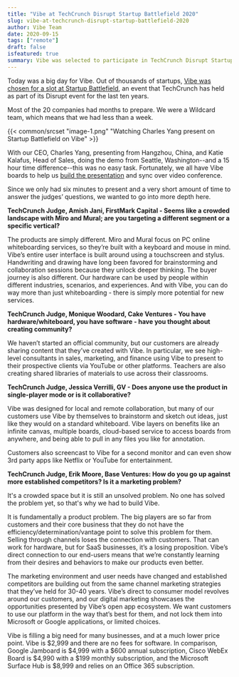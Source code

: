 ```yaml
---
title: "Vibe at TechCrunch Disrupt Startup Battlefield 2020"
slug: vibe-at-techcrunch-disrupt-startup-battlefield-2020
author: Vibe Team
date: 2020-09-15
tags: ["remote"]
draft: false
isfeatured: true
summary: Vibe was selected to participate in TechCrunch Disrupt Startup Battlefield 2020 with 19 other promising early stage technology companies. Good thing that we had Vibe collaboration tools in place to help us prepare.
---
```




Today was a big day for Vibe. Out of thousands of startups, [Vibe was chosen for a slot at Startup Battlefield](https://techcrunch.com/2020/09/10/announcing-the-startup-battlefield-companies-at-techcrunch-disrupt-2020/?tpcc=ECTW2020), an event that TechCrunch has held as part of its Disrupt event for the last ten years.

Most of the 20 companies had months to prepare. We were a Wildcard team, which means that we had less than a week.


{{< common/srcset "image-1.png" "Watching Charles Yang present on Startup Battlefield on Vibe" >}}


With our CEO, Charles Yang, presenting from Hangzhou, China, and Katie Kalafus, Head of Sales, doing the demo from Seattle, Washington--and a 15 hour time difference--this was no easy task. Fortunately, we all have Vibe boards to help us [build the presentation](https://app.vibe.us/smart.ALL_BOARDS/0crrEmeGiilc9FALlZG2US/NFgbXOvmmUkQDKmzJmFTPy) and sync over video conference.

Since we only had six minutes to present and a very short amount of time to answer the judges’ questions, we wanted to go into more depth here. 

**TechCrunch Judge, Amish Jani, FirstMark Capital - Seems like a crowded landscape with Miro and Mural; are you targeting a different segment or a specific vertical?**

The products are simply different. Miro and Mural focus on PC online whiteboarding services, so they’re built with a keyboard and mouse in mind. Vibe’s entire user interface is built around using a touchscreen and stylus. Handwriting and drawing have long been favored for brainstorming and collaboration sessions because they unlock deeper thinking.
The buyer journey is also different. Our hardware can be used by people within  different industries, scenarios, and experiences. And with Vibe, you can do way more than just whiteboarding - there is simply more potential for new services.

**TechCrunch Judge, Monique Woodard, Cake Ventures - You have hardware/whiteboard, you have software - have you thought about creating community?** 

We haven’t started an official community, but our customers are already sharing content that they’ve created with Vibe. In particular, we see high-level consultants in sales, marketing, and finance using Vibe to present to their prospective clients via YouTube or other platforms. Teachers are also creating shared libraries of materials to use across their classrooms.

**TechCrunch Judge, Jessica Verrilli, GV - Does anyone use the product in single-player mode or is it collaborative?**

Vibe was designed for local and remote collaboration, but many of our customers use Vibe by themselves to brainstorm and sketch out ideas, just like they would on a standard whiteboard. Vibe layers on benefits like an infinite canvas, multiple boards, cloud-based service to access boards from anywhere, and being able to pull in any files you like for annotation. 

Customers also screencast to Vibe for a second monitor and can even show 3rd party apps like Netflix or YouTube for entertainment.

**TechCrunch Judge, Erik Moore, Base Ventures: How do you go up against more established competitors? Is it a marketing problem?**

It's a crowded space but it is still an unsolved problem. No one has solved the problem yet, so that's why we had to build Vibe.

It is fundamentally a product problem. The big players are so far from customers and their core business that they do not have the efficiency/determination/vantage point to solve this problem for them. Selling through channels loses the connection with customers. That can work for hardware, but for SaaS businesses, it’s a losing proposition. Vibe’s direct connection to our end-users means that we’re constantly learning from their desires and behaviors to make our products even better.

The marketing environment and user needs have changed and established competitors are building out from the same channel marketing strategies that they’ve held for 30-40 years. Vibe’s direct to consumer model revolves around our customers, and our digital marketing showcases the opportunities presented by Vibe’s open app ecosystem. We want customers to use our platform in the way that’s best for them, and not lock them into Microsoft or Google applications, or limited choices. 

Vibe is filling a big need for many businesses, and at a much lower price point. Vibe is $2,999 and there are no fees for software. In comparison, Google Jamboard  is $4,999 with a $600 annual subscription, Cisco WebEx Board  is $4,990 with a $199 monthly subscription, and the Microsoft Surface Hub  is $8,999 and relies on an Office 365 subscription.
